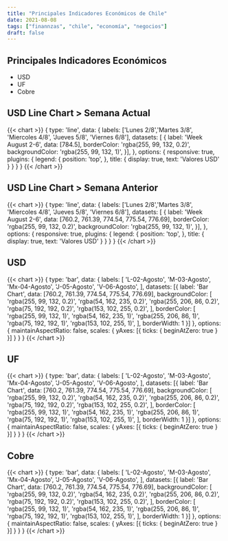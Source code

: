 ```yaml
---
title: "Principales Indicadores Económicos de Chile"
date: 2021-08-08
tags: ["finannzas", "chile", "economía", "negocios"]
draft: false
---
```


## Principales Indicadores Económicos
- USD
- UF
- Cobre

## USD Line Chart > Semana Actual
{{< chart >}}
{
        type: 'line',
        data: {
            labels: ['Lunes 2/8','Martes 3/8', 'Miercoles 4/8', 'Jueves 5/8', 'Viernes 6/8'],
            datasets: [
            {
                label: 'Week August 2-6',
                data: [784.5],
                borderColor: 'rgba(255, 99, 132, 0.2)',
                backgroundColor: 'rgba(255, 99, 132, 1)',
            }],
        },
        options: {
            responsive: true,
            plugins: {
                legend: {
                    position: 'top',
                },
                title: {
                    display: true,
                    text: 'Valores USD'
                }
            }
        }
}
{{< /chart >}}



## USD Line Chart > Semana Anterior
{{< chart >}}
{
        type: 'line',
        data: {
            labels: ['Lunes 2/8','Martes 3/8', 'Miercoles 4/8', 'Jueves 5/8', 'Viernes 6/8'],
            datasets: [
            {
                label: 'Week August 2-6',
                data: [760.2, 761.39, 774.54, 775.54, 776.69],
                borderColor: 'rgba(255, 99, 132, 0.2)',
                backgroundColor: 'rgba(255, 99, 132, 1)',
            }],
        },
        options: {
            responsive: true,
            plugins: {
                legend: {
                    position: 'top',
                },
                title: {
                    display: true,
                    text: 'Valores USD'
                }
            }
        }
}
{{< /chart >}}

## USD
{{< chart >}}
{
    type: 'bar',
    data: {
        labels: [
            'L-02-Agosto', 
            'M-03-Agosto', 
            'Mx-04-Agosto', 
            'J-05-Agosto', 
            'V-06-Agosto', 
        ],
        datasets: [{
            label: 'Bar Chart',
            data: [760.2, 761.39, 774.54, 775.54, 776.69],
            backgroundColor: [
                'rgba(255, 99, 132, 0.2)',
                'rgba(54, 162, 235, 0.2)',
                'rgba(255, 206, 86, 0.2)',
                'rgba(75, 192, 192, 0.2)',
                'rgba(153, 102, 255, 0.2)',
            ],
            borderColor: [
                'rgba(255, 99, 132, 1)',
                'rgba(54, 162, 235, 1)',
                'rgba(255, 206, 86, 1)',
                'rgba(75, 192, 192, 1)',
                'rgba(153, 102, 255, 1)',
            ],
            borderWidth: 1
        }]
    },
    options: {
        maintainAspectRatio: false,
        scales: {
            yAxes: [{
                ticks: {
                    beginAtZero: true
                }
            }]
        }
    }
}
{{< /chart >}}

## UF
{{< chart >}}
{
    type: 'bar',
    data: {
        labels: [
            'L-02-Agosto', 
            'M-03-Agosto', 
            'Mx-04-Agosto', 
            'J-05-Agosto', 
            'V-06-Agosto', 
        ],
        datasets: [{
            label: 'Bar Chart',
            data: [760.2, 761.39, 774.54, 775.54, 776.69],
            backgroundColor: [
                'rgba(255, 99, 132, 0.2)',
                'rgba(54, 162, 235, 0.2)',
                'rgba(255, 206, 86, 0.2)',
                'rgba(75, 192, 192, 0.2)',
                'rgba(153, 102, 255, 0.2)',
            ],
            borderColor: [
                'rgba(255, 99, 132, 1)',
                'rgba(54, 162, 235, 1)',
                'rgba(255, 206, 86, 1)',
                'rgba(75, 192, 192, 1)',
                'rgba(153, 102, 255, 1)',
            ],
            borderWidth: 1
        }]
    },
    options: {
        maintainAspectRatio: false,
        scales: {
            yAxes: [{
                ticks: {
                    beginAtZero: true
                }
            }]
        }
    }
}
{{< /chart >}}

## Cobre

{{< chart >}}
{
    type: 'bar',
    data: {
        labels: [
            'L-02-Agosto', 
            'M-03-Agosto', 
            'Mx-04-Agosto', 
            'J-05-Agosto', 
            'V-06-Agosto', 
        ],
        datasets: [{
            label: 'Bar Chart',
            data: [760.2, 761.39, 774.54, 775.54, 776.69],
            backgroundColor: [
                'rgba(255, 99, 132, 0.2)',
                'rgba(54, 162, 235, 0.2)',
                'rgba(255, 206, 86, 0.2)',
                'rgba(75, 192, 192, 0.2)',
                'rgba(153, 102, 255, 0.2)',
            ],
            borderColor: [
                'rgba(255, 99, 132, 1)',
                'rgba(54, 162, 235, 1)',
                'rgba(255, 206, 86, 1)',
                'rgba(75, 192, 192, 1)',
                'rgba(153, 102, 255, 1)',
            ],
            borderWidth: 1
        }]
    },
    options: {
        maintainAspectRatio: false,
        scales: {
            yAxes: [{
                ticks: {
                    beginAtZero: true
                }
            }]
        }
    }
}
{{< /chart >}}
